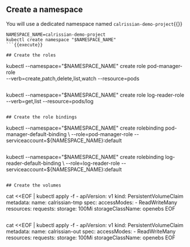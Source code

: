 ## Create a namespace 

You will use a dedicated namespace named `calrissian-demo-project`{{}}

```
NAMESPACE_NAME=calrissian-demo-project
kubectl create namespace "$NAMESPACE_NAME"
```{{execute}}

## Create the roles 

```
kubectl --namespace="$NAMESPACE_NAME" create role pod-manager-role \
  --verb=create,patch,delete,list,watch --resource=pods
```{{execute}}

```
kubectl --namespace="$NAMESPACE_NAME" create role log-reader-role \
  --verb=get,list --resource=pods/log
```{{execute}}

## Create the role bindings

```
kubectl --namespace="$NAMESPACE_NAME" create rolebinding pod-manager-default-binding \
  --role=pod-manager-role --serviceaccount=${NAMESPACE_NAME}:default
```{{execute}}

```
kubectl --namespace="$NAMESPACE_NAME" create rolebinding log-reader-default-binding \
  --role=log-reader-role --serviceaccount=${NAMESPACE_NAME}:default
```{{execute}}

## Create the volumes

```
cat <<EOF | kubectl apply -f -
apiVersion: v1
kind: PersistentVolumeClaim
metadata:
  name: calrissian-tmp
spec:
  accessModes:
    - ReadWriteMany
  resources:
    requests:
      storage: 100Mi
  storageClassName: openebs
EOF
```{{execute}}

```
cat <<EOF | kubectl apply -f -
apiVersion: v1
kind: PersistentVolumeClaim
metadata:
  name: calrissian-out
spec:
  accessModes:
    - ReadWriteMany
  resources:
    requests:
      storage: 100Mi
  storageClassName: openebs
EOF
```{{execute}}